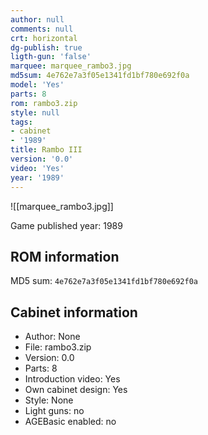 ```yaml
---
author: null
comments: null
crt: horizontal
dg-publish: true
ligth-gun: 'false'
marquee: marquee_rambo3.jpg
md5sum: 4e762e7a3f05e1341fd1bf780e692f0a
model: 'Yes'
parts: 8
rom: rambo3.zip
style: null
tags:
- cabinet
- '1989'
title: Rambo III
version: '0.0'
video: 'Yes'
year: '1989'
---
```


![[marquee_rambo3.jpg]]

Game published year: 1989

## ROM information

MD5 sum: `4e762e7a3f05e1341fd1bf780e692f0a` 

## Cabinet information

- Author: None
- File: rambo3.zip
- Version: 0.0
- Parts: 8
- Introduction video: Yes
- Own cabinet design: Yes
- Style: None
- Light guns: no
- AGEBasic enabled: no

